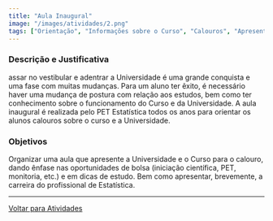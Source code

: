 ```yaml
---
title: "Aula Inaugural"
image: "/images/atividades/2.png"
tags: ["Orientação", "Informações sobre o Curso", "Calouros", "Apresentação da Universidade", "Dicas de Estudo", "Divulgação"]
---
```

  
### **Descrição e Justificativa**
  
assar no vestibular e adentrar a Universidade é uma grande conquista e uma fase com muitas mudanças. Para um aluno ter êxito, é necessário haver uma mudança de postura com relação aos estudos, bem como ter conhecimento sobre o funcionamento do Curso e da Universidade. A aula inaugural é realizada pelo PET Estatística todos os anos para orientar os alunos calouros sobre o curso e a Universidade.

### **Objetivos**

Organizar uma aula que apresente a Universidade e o Curso para o calouro, dando ênfase nas oportunidades de bolsa (iniciação científica, PET, monitoria, etc.) e em dicas de estudo. Bem como apresentar, brevemente, a carreira do profissional de Estatística.

---
[Voltar para Atividades](/atividades/)